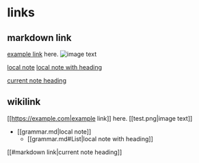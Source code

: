 # links

## markdown link
[example link](https://example.com) here.
![image text](test.png)

[local note](grammar.md)
[local note with heading](grammar.md#List)

[current note heading](#wikilink)

## wikilink
[[https://example.com|example link]] here.
[[test.png|image text]]

- [[grammar.md|local note]]
    - [[grammar.md#List|local note with heading]]

[[#markdown link|current note heading]]
